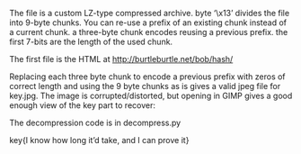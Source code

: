 The file is a custom LZ-type compressed archive. byte ‘\x13’ divides the file into 9-byte chunks. You can re-use a
prefix of an existing chunk instead of a current chunk. a three-byte chunk encodes reusing a previous prefix. the first
7-bits are the length of the used chunk.

The first file is the HTML at http://burtleburtle.net/bob/hash/

Replacing each three byte chunk to encode a previous prefix with zeros of correct length and using the 9 byte chunks as
is gives a valid jpeg file for key.jpg. The image is corrupted/distorted, but opening in GIMP gives a good enough view
of the key part to recover:

The decompression code is in decompress.py

key{I know how long it’d take, and I can prove it}
